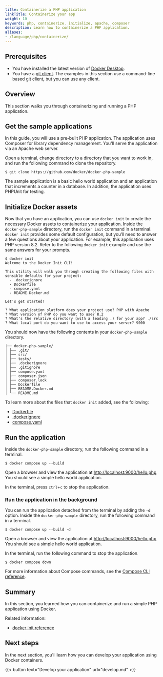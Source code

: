 ```yaml
---
title: Containerize a PHP application
linkTitle: Containerize your app
weight: 10
keywords: php, containerize, initialize, apache, composer
description: Learn how to containerize a PHP application.
aliases:
- /language/php/containerize/
---
```


## Prerequisites

* You have installed the latest version of [Docker
  Desktop](/get-started/get-docker.md).
* You have a [git client](https://git-scm.com/downloads). The examples in this
  section use a command-line based git client, but you can use any client.

## Overview

This section walks you through containerizing and running a PHP
application.

## Get the sample applications

In this guide, you will use a pre-built PHP application. The application uses Composer for library dependency management. You'll serve the application via an Apache web server.

Open a terminal, change directory to a directory that you want to work in, and
run the following command to clone the repository.

```console
$ git clone https://github.com/docker/docker-php-sample
```

The sample application is a basic hello world application and an application that increments a counter in a database. In addition, the application uses PHPUnit for testing.

## Initialize Docker assets

Now that you have an application, you can use `docker init` to create the
necessary Docker assets to containerize your application. Inside the
`docker-php-sample` directory, run the `docker init` command in a terminal.
`docker init` provides some default configuration, but you'll need to answer a
few questions about your application. For example, this application uses PHP
version 8.2. Refer to the following `docker init` example and use the same
answers for your prompts.

```console
$ docker init
Welcome to the Docker Init CLI!

This utility will walk you through creating the following files with sensible defaults for your project:
  - .dockerignore
  - Dockerfile
  - compose.yaml
  - README.Docker.md

Let's get started!

? What application platform does your project use? PHP with Apache
? What version of PHP do you want to use? 8.2
? What's the relative directory (with a leading .) for your app? ./src
? What local port do you want to use to access your server? 9000
```

You should now have the following contents in your `docker-php-sample`
directory.

```text
├── docker-php-sample/
│ ├── .git/
│ ├── src/
│ ├── tests/
│ ├── .dockerignore
│ ├── .gitignore
│ ├── compose.yaml
│ ├── composer.json
│ ├── composer.lock
│ ├── Dockerfile
│ ├── README.Docker.md
│ └── README.md
```

To learn more about the files that `docker init` added, see the following:
 - [Dockerfile](/reference/dockerfile.md)
 - [.dockerignore](/reference/dockerfile.md#dockerignore-file)
 - [compose.yaml](/reference/compose-file/_index.md)

## Run the application

Inside the `docker-php-sample` directory, run the following command in a
terminal.

```console
$ docker compose up --build
```

Open a browser and view the application at [http://localhost:9000/hello.php](http://localhost:9000/hello.php). You should see a simple hello world application.

In the terminal, press `ctrl`+`c` to stop the application.

### Run the application in the background

You can run the application detached from the terminal by adding the `-d`
option. Inside the `docker-php-sample` directory, run the following command
in a terminal.

```console
$ docker compose up --build -d
```

Open a browser and view the application at [http://localhost:9000/hello.php](http://localhost:9000/hello.php). You should see a simple hello world application.

In the terminal, run the following command to stop the application.

```console
$ docker compose down
```

For more information about Compose commands, see the [Compose CLI
reference](/reference/cli/docker/compose/_index.md).

## Summary

In this section, you learned how you can containerize and run a simple PHP
application using Docker.

Related information:
 - [docker init reference](/reference/cli/docker/init.md)

## Next steps

In the next section, you'll learn how you can develop your application using
Docker containers.

{{< button text="Develop your application" url="develop.md" >}}
